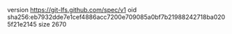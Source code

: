 version https://git-lfs.github.com/spec/v1
oid sha256:eb7932dde7e1cef4886acc7200e709085a0bf7b21988242718ba0205f21e2145
size 2670
